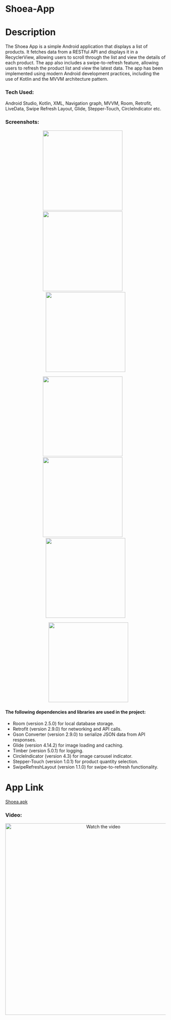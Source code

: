 # Shoea-App
<h1>Description</h1>
<p>The Shoea App is a simple Android application that displays a list of products. It fetches data from a RESTful API and displays it in a RecyclerView, allowing users to scroll through the list and view the details of each product. The app also includes a swipe-to-refresh feature, allowing users to refresh the product list and view the latest data. The app has been implemented using modern Android development practices, including the use of Kotlin and the MVVM architecture pattern.</p>
<h3>Tech Used:</h3>
<p>Android Studio, Kotlin, XML, Navigation graph, MVVM, Room, Retrofit, LiveData, Swipe Refresh Layout, Glide, Stepper-Touch, CircleIndicator etc.</p>
<h3>Screenshots:</h3>
<p align="center">
  <img src="https://user-images.githubusercontent.com/100696254/222987216-8bd19b64-073d-47a9-9276-d92100d55a5b.png" width="250">
  &emsp;
  <img src="https://user-images.githubusercontent.com/100696254/222987232-abe569e3-3746-4bff-8a2b-93adb04bf0c5.png" width="250">
   &emsp;
  <img src="https://user-images.githubusercontent.com/100696254/222987233-dae7a946-3836-49f1-85c9-3186d5043b9f.png" width="250">
</p> 

<p align="center">
  <img src="https://user-images.githubusercontent.com/100696254/222987235-7ed2599f-0aa8-40e1-897c-808f59f9df9f.png" width="250">
  &emsp;
  <img src="https://user-images.githubusercontent.com/100696254/222987239-f43b3ea2-d5a1-4fb0-a4da-a5ad5addc055.png" width="250">
   &emsp;
  <img src="https://user-images.githubusercontent.com/100696254/222987240-73ce3924-86ee-44fa-a888-67b2a0189c37.png" width="250">
</p> 

<p align="center">
  &emsp;
  <img src="https://user-images.githubusercontent.com/100696254/222987258-7eeba80a-ecb8-41e6-b329-3ed03d194ce8.png" width="250">
</p> 
<h4>The following dependencies and libraries are used in the project:</h4>
<ul>
<li>Room (version 2.5.0) for local database storage.</li>
<li>Retrofit (version 2.9.0) for networking and API calls.</li>
<li>Gson Converter (version 2.9.0) to serialize JSON data from API responses.</li>
<li>Glide (version 4.14.2) for image loading and caching.</li>
<li>Timber (version 5.0.1) for logging.</li>
<li>CircleIndicator (version 4.3) for image carousel indicator.</li>
<li>Stepper-Touch (version 1.0.1) for product quantity selection.</li>
<li>SwipeRefreshLayout (version 1.1.0) for swipe-to-refresh functionality.</li>
</ul>

<h1>App Link</h1>
<a href="https://drive.google.com/file/d/1k-l30Zr88asf91tXdygsPGNPH7mJXDAM/view?usp=share_link">Shoea.apk</a>

<h3>Video:</h3>

<p align="center">

<a href="https://youtu.be/vXJky0DetaE" target="_blank">
 <img src="https://user-images.githubusercontent.com/100696254/222989723-c9f40d29-1798-4175-8f1e-a020c9f6b23c.png" alt="Watch the video" width="600"/>
</a>
</p>

